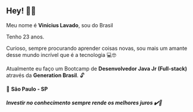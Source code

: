 ## Hey! ✋🏽

Meu nome é **Vinícius Lavado**, sou do Brasil 



Tenho 23 anos.




Curioso, sempre procurando aprender coisas novas, sou mais um amante desse mundo incrível que é a tecnologia 💻🤓

Atualmente eu faço um Bootcamp de **Desenvolvedor Java Jr (Full-stack)** através da **Generation Brasil**. 🔓




📍 **São Paulo - SP**




##### Investir no conhecimento sempre rende os melhores juros  ✔️🧠
